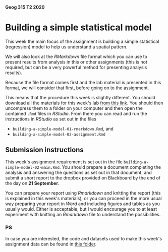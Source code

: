 #### Geog 315 T2 2020
# Building a simple statistical model
This week the main focus of the assignment is building a simple statistical (regression) model to help us understand a spatial pattern.

We will also look at the _RMarkdown_ file format which you can use to present results from analysis in this or other assignments (this is not required, but can be a very powerful method for presenting analysis results).

Because the file format comes first and the lab material is presented in this format, we will consider that first, before going on to the assignment.

This means that the procedure this week is slightly different. You should download all the materials for this week's lab [from this link](geog315-t2-2020-week-07-materials.zip?raw=true). You should then uncompress them to a folder on your computer and then open the contained `.Rmd` files in _RStudio_. From there you can read and run the instructions in _RStudio_ as set out in the files

+ `building-a-simple-model-01-rmarkdown.Rmd`, and
+ `building-a-simple-model-02-assignment.Rmd`

## Submission instructions
This week's assignment requirement is set out in the file `building-a-simple-model-02-main.Rmd`. You should prepare a document completing the analysis and answering the questions as set out in that document, and submit a short report to the dropbox provided on Blackboard by the end of the day on **21 September**. 

You can prepare your report using _Rmarkdown_ and knitting the report (this is explained in this week's materials), or you can proceed in the more usual way preparing your report in _Word_ and including figures and tables as you usually would. Either is acceptable, but I would encourage you to at least experiment with knitting an _Rmarkdown_ file to understand the possibilities.

### PS
In case you are interested, the code and datasets used to make this week's assignment data can be found in [this folder](data-prep).